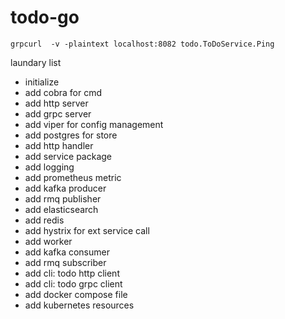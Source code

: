 # todo-go

```
grpcurl  -v -plaintext localhost:8082 todo.ToDoService.Ping
```


laundary list
* initialize
* add cobra for cmd
* add http server
* add grpc server
* add viper for config management
* add postgres for store
* add http handler
* add service package
* add logging
* add prometheus metric
* add kafka producer
* add rmq publisher
* add elasticsearch
* add redis
* add hystrix for ext service call
* add worker
* add kafka consumer
* add rmq subscriber
* add cli: todo http client
* add cli: todo grpc client
* add docker compose file
* add kubernetes resources
